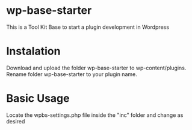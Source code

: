 # wp-base-starter
This is a Tool Kit Base to start a plugin development in Wordpress

# Instalation
Download and upload the folder wp-base-starter to wp-content/plugins.
Rename folder wp-base-starter to your plugin name.

# Basic Usage
Locate the wpbs-settings.php file inside the "inc" folder and change as desired

